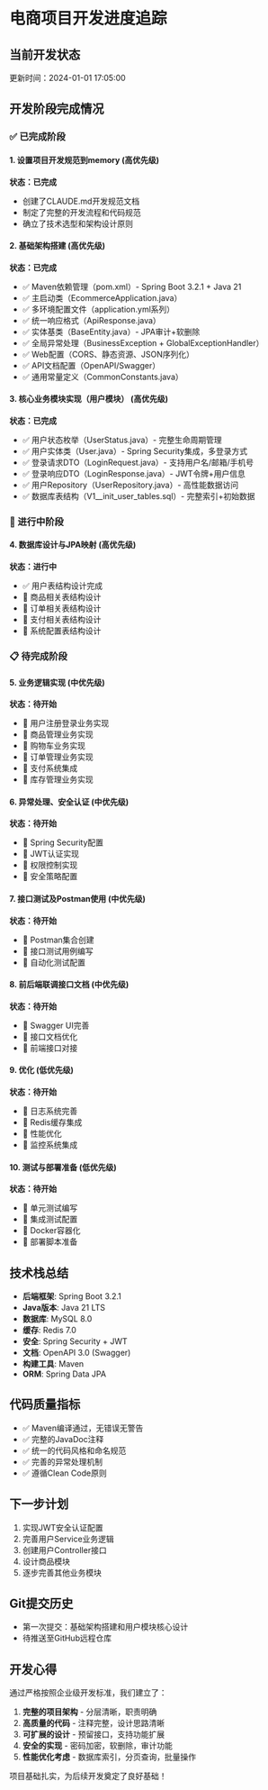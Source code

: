 # 电商项目开发进度追踪

## 当前开发状态
更新时间：2024-01-01 17:05:00

## 开发阶段完成情况

### ✅ 已完成阶段

#### 1. 设置项目开发规范到memory (高优先级) 
**状态：已完成**
- 创建了CLAUDE.md开发规范文档
- 制定了完整的开发流程和代码规范
- 确立了技术选型和架构设计原则

#### 2. 基础架构搭建 (高优先级)
**状态：已完成**
- ✅ Maven依赖管理（pom.xml）- Spring Boot 3.2.1 + Java 21
- ✅ 主启动类（EcommerceApplication.java）
- ✅ 多环境配置文件（application.yml系列）
- ✅ 统一响应格式（ApiResponse.java）
- ✅ 实体基类（BaseEntity.java）- JPA审计+软删除
- ✅ 全局异常处理（BusinessException + GlobalExceptionHandler）
- ✅ Web配置（CORS、静态资源、JSON序列化）
- ✅ API文档配置（OpenAPI/Swagger）
- ✅ 通用常量定义（CommonConstants.java）

#### 3. 核心业务模块实现（用户模块） (高优先级)
**状态：已完成**
- ✅ 用户状态枚举（UserStatus.java）- 完整生命周期管理
- ✅ 用户实体类（User.java）- Spring Security集成，多登录方式
- ✅ 登录请求DTO（LoginRequest.java）- 支持用户名/邮箱/手机号
- ✅ 登录响应DTO（LoginResponse.java）- JWT令牌+用户信息
- ✅ 用户Repository（UserRepository.java）- 高性能数据访问
- ✅ 数据库表结构（V1__init_user_tables.sql）- 完整索引+初始数据

### 🔄 进行中阶段

#### 4. 数据库设计与JPA映射 (高优先级)
**状态：进行中**
- ✅ 用户表结构设计完成
- 🔲 商品相关表结构设计
- 🔲 订单相关表结构设计
- 🔲 支付相关表结构设计
- 🔲 系统配置表结构设计

### 📋 待完成阶段

#### 5. 业务逻辑实现 (中优先级)
**状态：待开始**
- 🔲 用户注册登录业务实现
- 🔲 商品管理业务实现
- 🔲 购物车业务实现
- 🔲 订单管理业务实现
- 🔲 支付系统集成
- 🔲 库存管理业务实现

#### 6. 异常处理、安全认证 (中优先级)
**状态：待开始**
- 🔲 Spring Security配置
- 🔲 JWT认证实现
- 🔲 权限控制实现
- 🔲 安全策略配置

#### 7. 接口测试及Postman使用 (中优先级)
**状态：待开始**
- 🔲 Postman集合创建
- 🔲 接口测试用例编写
- 🔲 自动化测试配置

#### 8. 前后端联调接口文档 (中优先级)
**状态：待开始**
- 🔲 Swagger UI完善
- 🔲 接口文档优化
- 🔲 前端接口对接

#### 9. 优化 (低优先级)
**状态：待开始**
- 🔲 日志系统完善
- 🔲 Redis缓存集成
- 🔲 性能优化
- 🔲 监控系统集成

#### 10. 测试与部署准备 (低优先级)
**状态：待开始**
- 🔲 单元测试编写
- 🔲 集成测试配置
- 🔲 Docker容器化
- 🔲 部署脚本准备

## 技术栈总结
- **后端框架**: Spring Boot 3.2.1
- **Java版本**: Java 21 LTS
- **数据库**: MySQL 8.0
- **缓存**: Redis 7.0
- **安全**: Spring Security + JWT
- **文档**: OpenAPI 3.0 (Swagger)
- **构建工具**: Maven
- **ORM**: Spring Data JPA

## 代码质量指标
- ✅ Maven编译通过，无错误无警告
- ✅ 完整的JavaDoc注释
- ✅ 统一的代码风格和命名规范
- ✅ 完善的异常处理机制
- ✅ 遵循Clean Code原则

## 下一步计划
1. 实现JWT安全认证配置
2. 完善用户Service业务逻辑
3. 创建用户Controller接口
4. 设计商品模块
5. 逐步完善其他业务模块

## Git提交历史
- 第一次提交：基础架构搭建和用户模块核心设计
- 待推送至GitHub远程仓库

## 开发心得
通过严格按照企业级开发标准，我们建立了：
1. **完整的项目架构** - 分层清晰，职责明确
2. **高质量的代码** - 注释完整，设计思路清晰
3. **可扩展的设计** - 预留接口，支持功能扩展
4. **安全的实现** - 密码加密，软删除，审计功能
5. **性能优化考虑** - 数据库索引，分页查询，批量操作

项目基础扎实，为后续开发奠定了良好基础！